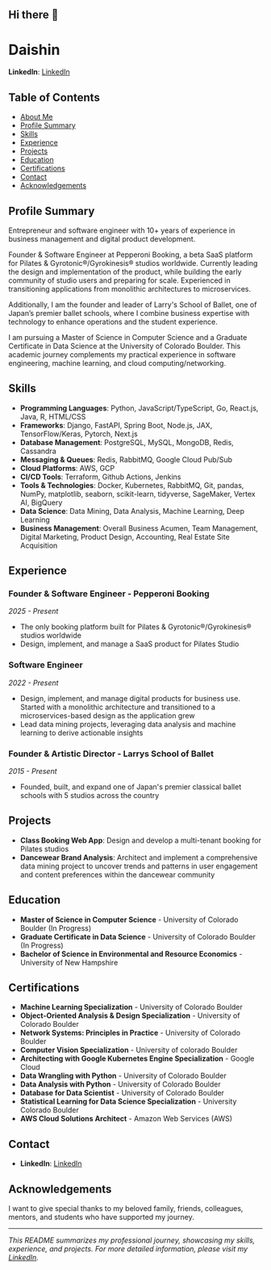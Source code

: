 ## Hi there 👋

# Daishin

**LinkedIn**: [LinkedIn](https://www.linkedin.com/in/daishinmurooka/)

## Table of Contents

- [About Me](#about-me)
- [Profile Summary](#profile-summary)
- [Skills](#skills)
- [Experience](#experience)
- [Projects](#projects)
- [Education](#education)
- [Certifications](#certifications)
- [Contact](#contact)
- [Acknowledgements](#acknowledgements)

## Profile Summary

Entrepreneur and software engineer with 10+ years of experience in business management and digital product development.

Founder & Software Engineer at Pepperoni Booking, a beta SaaS platform for Pilates & Gyrotonic®/Gyrokinesis® studios worldwide. Currently leading the design and implementation of the product, while building the early community of studio users and preparing for scale. Experienced in transitioning applications from monolithic architectures to microservices.

Additionally, I am the founder and leader of Larry's School of Ballet, one of Japan’s premier ballet schools, where I combine business expertise with technology to enhance operations and the student experience.

I am pursuing a Master of Science in Computer Science and a Graduate Certificate in Data Science at the University of Colorado Boulder. This academic journey complements my practical experience in software engineering, machine learning, and cloud computing/networking.

## Skills

- **Programming Languages**: Python, JavaScript/TypeScript, Go, React.js, Java, R, HTML/CSS
- **Frameworks**: Django, FastAPI, Spring Boot, Node.js, JAX, TensorFlow/Keras, Pytorch, Next.js
- **Database Management**: PostgreSQL, MySQL, MongoDB, Redis, Cassandra
- **Messaging & Queues**: Redis, RabbitMQ, Google Cloud Pub/Sub
- **Cloud Platforms**: AWS, GCP
- **CI/CD Tools**: Terraform, Github Actions, Jenkins
- **Tools & Technologies**: Docker, Kubernetes, RabbitMQ, Git, pandas, NumPy, matplotlib, seaborn, scikit-learn, tidyverse, SageMaker, Vertex AI, BigQuery
- **Data Science**: Data Mining, Data Analysis, Machine Learning, Deep Learning
- **Business Management**: Overall Business Acumen, Team Management, Digital Marketing, Product Design, Accounting, Real Estate Site Acquisition

## Experience

### Founder & Software Engineer - Pepperoni Booking
*2025 - Present*
- The only booking platform built for Pilates & Gyrotonic®/Gyrokinesis® studios worldwide
- Design, implement, and manage a SaaS product for Pilates Studio

### Software Engineer
*2022 - Present*
- Design, implement, and manage digital products for business use. Started with a monolithic architecture and transitioned to a microservices-based design as the application grew
- Lead data mining projects, leveraging data analysis and machine learning to derive actionable insights

### Founder & Artistic Director - Larrys School of Ballet
*2015 - Present*
- Founded, built, and expand one of Japan's premier classical ballet schools with 5 studios across the country

## Projects
- **Class Booking Web App**: Design and develop a multi-tenant booking for Pilates studios
- **Dancewear Brand Analysis**: Architect and implement a comprehensive data mining project to uncover trends and patterns in user engagement and content preferences within the dancewear community

## Education

- **Master of Science in Computer Science** - University of Colorado Boulder (In Progress)
- **Graduate Certificate in Data Science** - University of Colorado Boulder (In Progress)
- **Bachelor of Science in Environmental and Resource Economics** - University of New Hampshire

## Certifications

- **Machine Learning Specialization** - University of Colorado Boulder
- **Object-Oriented Analysis & Design Specialization** - University of Colorado Boulder
- **Network Systems: Principles in Practice** - University of Colorado Boulder
- **Computer Vision Specialization** - University of colorado Boulder
- **Architecting with Google Kubernetes Engine Specialization** - Google Cloud
- **Data Wrangling with Python** - University of Colorado Boulder
- **Data Analysis with Python** - University of Colorado Boulder
- **Database for Data Scientist** - University of Colorado Boulder
- **Statistical Learning for Data Science Specialization** - University Colorado Boulder
- **AWS Cloud Solutions Architect** - Amazon Web Services (AWS)

## Contact

- **LinkedIn**: [LinkedIn](https://www.linkedin.com/in/daishinmurooka/)

## Acknowledgements

I want to give special thanks to my beloved family, friends, colleagues, mentors, and students who have supported my journey.

---

*This README summarizes my professional journey, showcasing my skills, experience, and projects. For more detailed information, please visit my [LinkedIn](https://www.linkedin.com/in/daishinmurooka/).*

<!--
**dmurooka/dmurooka** is a ✨ _special_ ✨ repository because its `README.md` (this file) appears on your GitHub profile.
